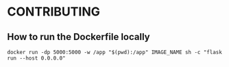 # CONTRIBUTING

## How to run the Dockerfile locally

```
docker run -dp 5000:5000 -w /app "$(pwd):/app" IMAGE_NAME sh -c "flask run --host 0.0.0.0"
```
